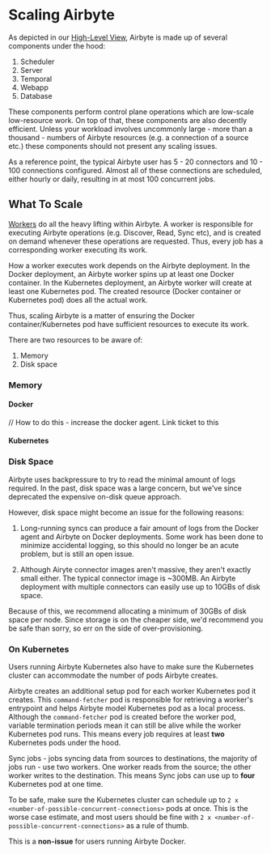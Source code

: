 # Scaling Airbyte

As depicted in our [High-Level View](../understanding-airbyte/high-level-view.md), Airbyte is made up of several components under the hood:
1) Scheduler
2) Server
3) Temporal
4) Webapp
5) Database

These components perform control plane operations which are low-scale low-resource work. On top of that, these components are also decently efficient.
Unless your workload involves uncommonly large - more than a thousand - numbers of Airbyte resources (e.g. a connection of a source etc.) these components
should not present any scaling issues.

As a reference point, the typical Airbyte user has 5 - 20 connectors and 10 - 100 connections configured. Almost all of these connections are scheduled,
either hourly or daily, resulting in at most 100 concurrent jobs.

## What To Scale
[Workers](../understanding-airbyte/jobs.md) do all the heavy lifting within Airbyte. A worker is responsible for executing Airbyte operations (e.g. Discover, Read, Sync etc),
and is created on demand whenever these operations are requested. Thus, every job has a corresponding worker executing its work.

How a worker executes work depends on the Airbyte deployment. In the Docker deployment, an Airbyte worker spins up at least one Docker container. In the Kubernetes
deployment, an Airbyte worker will create at least one Kubernetes pod. The created resource (Docker container or Kubernetes pod) does all the actual work.

Thus, scaling Airbyte is a matter of ensuring the Docker container/Kubernetes pod have sufficient resources to execute its work.

There are two resources to be aware of:
1) Memory
2) Disk space

### Memory


#### Docker
// How to do this - increase the docker agent. Link ticket to this

#### Kubernetes


### Disk Space
Airbyte uses backpressure to try to read the minimal amount of logs required. In the past, disk space was a large concern, but we've since deprecated the expensive on-disk queue approach.

However, disk space might become an issue for the following reasons:

1) Long-running syncs can produce a fair amount of logs from the Docker agent and Airbyte on Docker deployments. Some work has been done to minimize accidental logging, so this should no longer be an acute problem, but is still an open issue.
   
2) Although Airyte connector images aren't massive, they aren't exactly small either. The typical connector image is ~300MB. An Airbyte deployment with
multiple connectors can easily use up to 10GBs of disk space.

Because of this, we recommend allocating a minimum of 30GBs of disk space per node. Since storage is on the cheaper side, we'd recommend you be safe than sorry, so err on the side of over-provisioning.

### On Kubernetes  
Users running Airbyte Kubernetes also have to make sure the Kubernetes cluster can accommodate the number of pods Airbyte creates.

Airbyte creates an additional setup pod for each worker Kubernetes pod it creates. This `command-fetcher` pod is responsible for retrieving a worker's entrypoint and helps Airbyte model Kubernetes pod as a local process.
Although the `command-fetcher` pod is created before the worker pod, variable termination periods mean it can still be alive while the worker Kubernetes pod runs. This means every job requires at least **two** Kubernetes pods under the hood.

Sync jobs - jobs syncing data from sources to destinations, the majority of jobs run - use two workers. One worker reads from the source; the other worker writes to the destination. This means Sync jobs can use up to **four** Kubernetes pod at one time.

To be safe, make sure the Kubernetes cluster can schedule up to `2 x <number-of-possible-concurrent-connections>` pods at once. This is the worse case estimate, and most users should be fine with `2 x <number-of-possible-concurrent-connections>`
as a rule of thumb.

This is a **non-issue** for users running Airbyte Docker.
